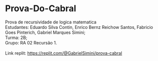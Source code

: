 # Prova-Do-Cabral
Prova de recursividade de logica matematica <br>
Estudantes: Eduardo Silva Contin, Enrico Bernz Reichow Santos, Fabricio Goes Pinterich, Gabriel Marques Simini; <br>
Turma: 2B; <br>
Grupo: RA 02 Recursão 1. <br>
<br>
Link replit: https://replit.com/@GabrielSimini/prova-cabral
